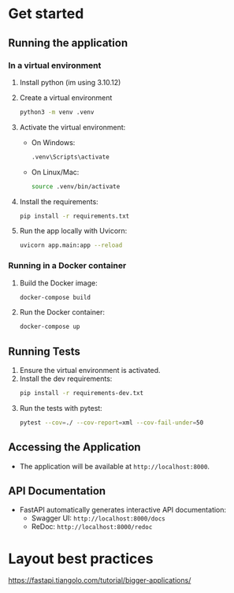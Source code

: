 # Get started

## Running the application

### In a virtual environment

1. Install python (im using 3.10.12)
2. Create a virtual environment

    ```sh
    python3 -m venv .venv
    ```

3. Activate the virtual environment:
    - On Windows:
        ```sh
        .venv\Scripts\activate
        ```
    - On Linux/Mac:
        ```sh
        source .venv/bin/activate
        ```
4. Install the requirements:
    ```sh
    pip install -r requirements.txt
    ```
5. Run the app locally with Uvicorn:
    ```sh
    uvicorn app.main:app --reload
    ```

### Running in a Docker container

1. Build the Docker image:
    ```sh
    docker-compose build
    ```
2. Run the Docker container:
    ```sh
    docker-compose up
    ```

## Running Tests

1. Ensure the virtual environment is activated.
2. Install the dev requirements:
    ```sh
    pip install -r requirements-dev.txt
    ```
3. Run the tests with pytest:
    ```sh
    pytest --cov=./ --cov-report=xml --cov-fail-under=50
    ```

## Accessing the Application

-   The application will be available at `http://localhost:8000`.

## API Documentation

-   FastAPI automatically generates interactive API documentation:
    -   Swagger UI: `http://localhost:8000/docs`
    -   ReDoc: `http://localhost:8000/redoc`

# Layout best practices

https://fastapi.tiangolo.com/tutorial/bigger-applications/
